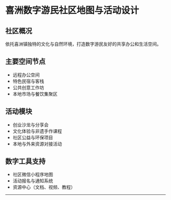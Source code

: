 # 喜洲数字游民社区地图与活动设计

## 社区概况
依托喜洲镇独特的文化与自然环境，打造数字游民友好的共享办公和生活空间。

## 主要空间节点
- 远程办公空间
- 特色民宿与客栈
- 公共创意工作坊
- 本地市场与餐饮集聚区

## 活动模块
- 创业沙龙与分享会
- 文化体验与非遗手作课程
- 社区公益与环保项目
- 本地与外来资源对接活动

## 数字工具支持
- 社区微信小程序地图
- 活动报名与通知系统
- 资源中心（文档、视频、教程）

---
